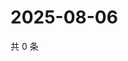 # 2025-08-06

共 0 条

<!-- BEGIN ZHIHUQUESTIONS -->
<!-- 最后更新时间 Wed Aug 06 2025 16:17:59 GMT+0800 (China Standard Time) -->

<!-- END ZHIHUQUESTIONS -->
